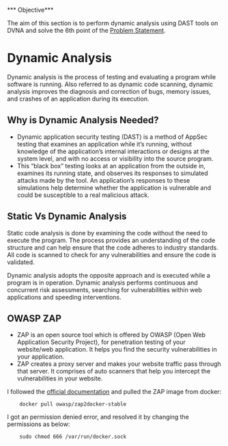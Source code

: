 *** Objective***

The aim of this section is to perform dynamic analysis using DAST tools on DVNA and solve the 6th point of the [Problem Statement](https://devsecops-report.netlify.app/problem-statements/).

#  Dynamic Analysis

Dynamic analysis is the process of testing and evaluating a program while software is running. Also referred to as dynamic code scanning, dynamic analysis improves the diagnosis and correction of bugs, memory issues, and crashes of an application during its execution.

## Why is Dynamic Analysis Needed?
- Dynamic application security testing (DAST) is a method of AppSec testing that examines an application while it’s running, without knowledge of the application’s internal interactions or designs at the system level, and with no access or visibility into the source program.
- This “black box” testing looks at an application from the outside in, examines its running state, and observes its responses to simulated attacks made by the tool. An application’s responses to these simulations help determine whether the application is vulnerable and could be susceptible to a real malicious attack. 

## Static Vs Dynamic Analysis 

Static code analysis is done by examining the code without the need to execute the program. The process provides an understanding of the code structure and can help ensure that the code adheres to industry standards. All code is scanned to check for any vulnerabilities and ensure the code is validated.  

Dynamic analysis adopts the opposite approach and is executed while a program is in operation. Dynamic analysis performs continuous and concurrent risk assessments, searching for vulnerabilities within web applications and speeding interventions. 

## OWASP ZAP

- ZAP is an open source tool which is offered by OWASP (Open Web Application Security Project), for penetration testing of your website/web application. It helps you find the security vulnerabilities in your application.
- ZAP creates a proxy server and makes your website traffic pass through that server. It comprises of auto scanners that help you intercept the vulnerabilities in your website.
  
I followed the [official documentation](https://www.zaproxy.org/docs/docker/about/) and pulled the ZAP image from docker:

        docker pull owasp/zap2docker-stable

I got an permission denied error, and resolved it by changing the permissions as below:

        sudo chmod 666 /var/run/docker.sock
        